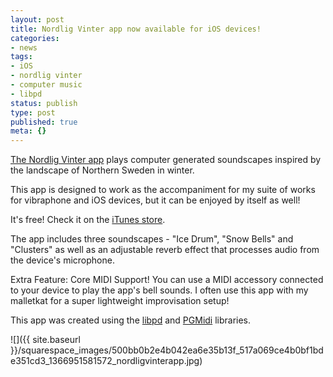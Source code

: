 ```yaml
---
layout: post
title: Nordlig Vinter app now available for iOS devices!
categories:
- news
tags:
- iOS
- nordlig vinter
- computer music
- libpd
status: publish
type: post
published: true
meta: {}
---
```


[The Nordlig Vinter app](https://itunes.apple.com/us/app/nordlig-vinter/id631988721) plays computer generated soundscapes inspired by the landscape of Northern Sweden in winter.


This app is designed to work as the accompaniment for my suite of works for vibraphone and iOS devices, but it can be enjoyed by itself as well!


It's free! Check it on the 
[iTunes store](https://itunes.apple.com/us/app/nordlig-vinter/id631988721).


The app includes three soundscapes - "Ice Drum", "Snow Bells" and "Clusters" as well as an adjustable reverb effect that processes audio from the device's microphone.


Extra Feature: Core MIDI Support! 
You can use a MIDI accessory connected to your device to play the app's bell sounds. I often use this app with my malletkat for a super lightweight improvisation setup!


This app was created using the 
[libpd](http://libpd.cc) and 
[PGMidi](https://github.com/petegoodliffe/PGMidi) libraries.
  
      
![]({{ site.baseurl }}/squarespace_images/500bb0b2e4b042ea6e35b13f_517a069ce4b0bf1bde351cd3_1366951581572_nordligvinterapp.jpg)
